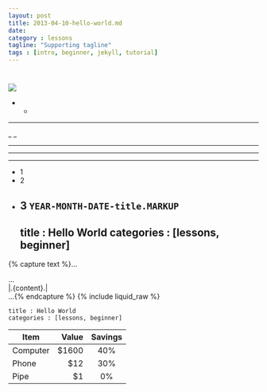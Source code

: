 ```yaml
---
layout: post
title: 2013-04-10-hello-world.md 
date:
category : lessons
tagline: "Supporting tagline"
tags : [intro, beginner, jekyll, tutorial]
---
```

#
## 
### 
####
[](http://)
![](/path/to/img)
* *
**  **
_ _
__ __
***
___
- 1
- 2
- 3
`YEAR-MONTH-DATE-title.MARKUP`
    ---
    title :  Hello World
    categories : [lessons, beginner]
    ---
{% capture text %}...
<body>
  <div id="sidebar"> ... </div>
  <div id="main">
    |.{content}.|
  </div>
</body>
...{% endcapture %}
{% include liquid_raw %}

~~~
title : Hello World
categories : [lessons, beginner]
~~~
| Item      | Value | Savings |
| --------- | -----:|:-------:|
| Computer  | $1600 |   40%   |
| Phone     |   $12 |   30%   |
| Pipe      |    $1 |    0%   |
